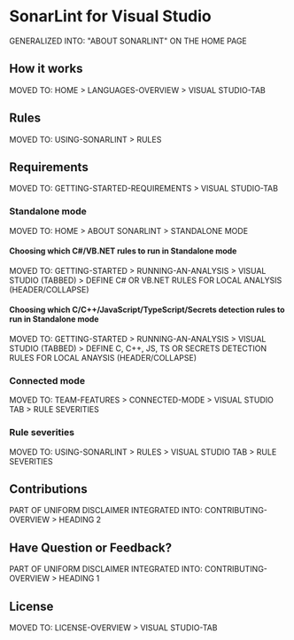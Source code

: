 # SonarLint for Visual Studio

GENERALIZED INTO: "ABOUT SONARLINT" ON THE HOME PAGE

## How it works

MOVED TO: HOME > LANGUAGES-OVERVIEW > VISUAL STUDIO-TAB

## Rules

MOVED TO: USING-SONARLINT > RULES 

## Requirements

MOVED TO: GETTING-STARTED-REQUIREMENTS > VISUAL STUDIO-TAB

### Standalone mode
MOVED TO: HOME > ABOUT SONARLINT > STANDALONE MODE

#### Choosing which C#/VB.NET rules to run in Standalone mode
MOVED TO: GETTING-STARTED > RUNNING-AN-ANALYSIS > VISUAL STUDIO (TABBED) > DEFINE C# OR VB.NET RULES FOR LOCAL ANALYSIS (HEADER/COLLAPSE)

#### Choosing which C/C++/JavaScript/TypeScript/Secrets detection rules to run in Standalone mode
MOVED TO: GETTING-STARTED > RUNNING-AN-ANALYSIS > VISUAL STUDIO (TABBED) > DEFINE C, C++, JS, TS OR SECRETS DETECTION RULES FOR LOCAL ANAYSIS (HEADER/COLLAPSE)

### Connected mode

MOVED TO: TEAM-FEATURES > CONNECTED-MODE > VISUAL STUDIO TAB > RULE SEVERITIES

### Rule severities

MOVED TO: USING-SONARLINT > RULES > VISUAL STUDIO TAB > RULE SEVERITIES

## Contributions

PART OF UNIFORM DISCLAIMER INTEGRATED INTO: CONTRIBUTING-OVERVIEW > HEADING 2

## Have Question or Feedback?

PART OF UNIFORM DISCLAIMER INTEGRATED INTO: CONTRIBUTING-OVERVIEW > HEADING 1

## License

MOVED TO: LICENSE-OVERVIEW > VISUAL STUDIO-TAB
